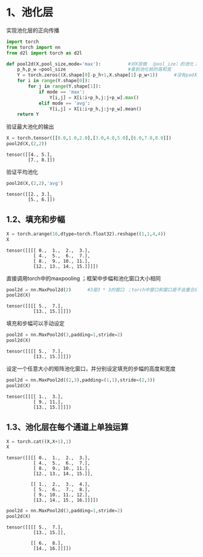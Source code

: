 # 1、池化层

实现池化层的正向传播


```python
import torch
from torch import nn
from d2l import torch as d2l

def pool2d(X,pool_size,mode='max'):          #对X层做 （pool_ize）的池化；最大池化或者平均池化      
    p_h,p_w =pool_size                       #拿到池化核的高和宽
    Y = torch.zeros((X.shape[0]-p_h+1,X.shape[1]-p_w+1))      #没有pad和stride;限值了遍历下标，也不会越界
    for i in range(Y.shape[0]):                                
        for j in range(Y.shape[1]):                              
            if mode == 'max':
                Y[i,j] = X[i:i+p_h,j:j+p_w].max()               
            elif mode == 'avg':
                Y[i,j] = X[i:i+p_h,j:j+p_w].mean()
    return Y
```

验证最大池化的输出


```python
X = torch.tensor([[0.0,1.0,2.0],[3.0,4.0,5.0],[6.0,7.0,8.0]])
pool2d(X,(2,2))
```




    tensor([[4., 5.],
            [7., 8.]])



验证平均池化


```python
pool2d(X,(2,2),'avg')
```




    tensor([[2., 3.],
            [5., 6.]])



## 1.2、填充和步幅


```python
X = torch.arange(16,dtype=torch.float32).reshape((1,1,4,4))
X
```




    tensor([[[[ 0.,  1.,  2.,  3.],
              [ 4.,  5.,  6.,  7.],
              [ 8.,  9., 10., 11.],
              [12., 13., 14., 15.]]]])



直接调用torch中的maxpooling ；框架中步幅和池化窗口大小相同


```python
pool2d = nn.MaxPool2d(2)      #3是3 * 3的窗口 ；torch中窗口和窗口是不会重合的
pool2d(X)
```




    tensor([[[[ 5.,  7.],
              [13., 15.]]]])



填充和步幅可以手动设定


```python
pool2d = nn.MaxPool2d(3,padding=1,stride=2)
pool2d(X)
```




    tensor([[[[ 5.,  7.],
              [13., 15.]]]])



设定一个任意大小的矩阵池化窗口，并分别设定填充的步幅的高度和宽度


```python
pool2d = nn.MaxPool2d((2,3),padding=(1,1),stride=(2,3))
pool2d(X)
```




    tensor([[[[ 1.,  3.],
              [ 9., 11.],
              [13., 15.]]]])



## 1.3、池化层在每个通道上单独运算


```python
X = torch.cat((X,X+1),1)
X
```




    tensor([[[[ 0.,  1.,  2.,  3.],
              [ 4.,  5.,  6.,  7.],
              [ 8.,  9., 10., 11.],
              [12., 13., 14., 15.]],
    
             [[ 1.,  2.,  3.,  4.],
              [ 5.,  6.,  7.,  8.],
              [ 9., 10., 11., 12.],
              [13., 14., 15., 16.]]]])




```python
pool2d = nn.MaxPool2d(3,padding=1,stride=2)
pool2d(X)
```




    tensor([[[[ 5.,  7.],
              [13., 15.]],
    
             [[ 6.,  8.],
              [14., 16.]]]])


